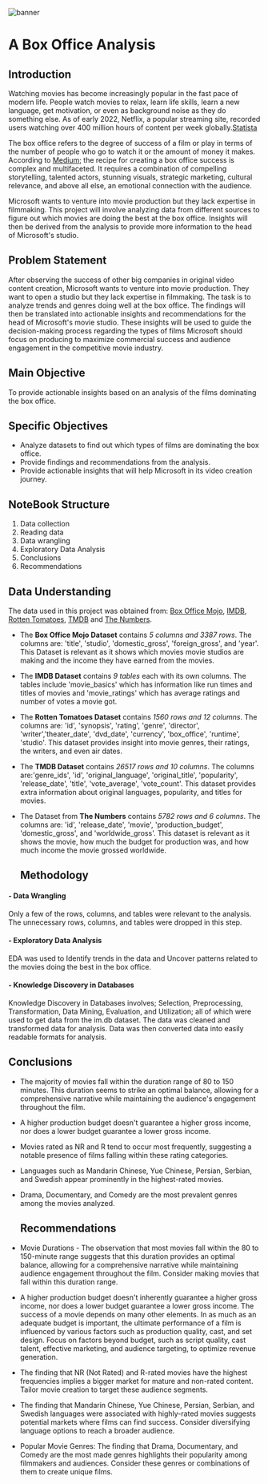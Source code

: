 ![banner](https://github.com/Bree-009/phase-1-project/assets/151629638/b46f9b3d-ff0c-4ccc-a7aa-67d82062cd07)


# A Box Office Analysis
## Introduction
Watching movies has become increasingly popular in the fast pace of modern life. People watch movies to relax, learn life skills, learn a new language, get motivation, or even as background noise as they do something else. 
As of early 2022, Netflix, a popular streaming site, recorded  users watching over 400 million hours of content per week globally.[Statista](https://www.statista.com/)

The box office refers to the degree of success of a film or play in terms of the number of people who go to watch it or the amount of money it makes. 
According to [Medium](https://medium.com/); the recipe for creating a box office success is complex and multifaceted. It requires a combination of compelling storytelling, talented actors, stunning visuals, strategic marketing, cultural relevance, and above all else, an emotional connection with the audience.


Microsoft wants to venture into movie production but they lack expertise in filmmaking.
This project will involve analyzing data from different sources to figure out which movies are doing the best at the box office. Insights will then be derived from the analysis to provide more information to the head of Microsoft's studio.

## Problem Statement
After observing the success of other big companies in original video content creation, Microsoft wants to venture into movie production. They want to open a studio but they lack expertise in filmmaking. The task is to analyze trends and genres doing well at the box office. The findings will then be translated into actionable insights and recommendations for the head of Microsoft's movie studio. These insights will be used to guide the decision-making process regarding the types of films Microsoft should focus on producing to maximize commercial success and audience engagement in the competitive movie industry.

## Main Objective
To provide actionable insights based on an analysis of the films dominating the box office.

## Specific Objectives
- Analyze datasets to find out which types of films are dominating the box office.
- Provide findings and recommendations from the analysis.
- Provide actionable insights that will help Microsoft in its video creation journey.

## NoteBook Structure
1. Data collection
2. Reading data
3. Data wrangling
4. Exploratory Data Analysis
5. Conclusions 
6. Recommendations

## Data Understanding
The data used in this project was obtained from: [Box Office Mojo](https://www.boxofficemojo.com/),  [IMDB](https://www.imdb.com/),  [Rotten Tomatoes](https://www.rottentomatoes.com/), [TMDB](https://www.themoviedb.org/) and  [The Numbers](https://www.the-numbers.com/).

- The **Box Office Mojo Dataset** contains *5 columns and 3387 rows*. The columns are: 'title', 'studio', 'domestic_gross', 'foreign_gross', and 'year'. This Dataset is relevant as it shows which movies movie studios are making and the income they have earned from the movies.
- The **IMDB Dataset** contains *9 tables* each with its own columns. The tables include 'movie_basics' which has information like run times and titles of movies and 'movie_ratings' which has average ratings and number of votes a movie got.
- The **Rotten Tomatoes Dataset** contains *1560 rows and 12 columns*. The columns are: 'id', 'synopsis', 'rating', 'genre', 'director', 'writer','theater_date', 'dvd_date', 'currency', 'box_office', 'runtime', 'studio'. This dataset provides insight into movie genres, their ratings, the writers, and even air dates.
- The **TMDB Dataset** contains *26517 rows and 10 columns*. The columns are:'genre_ids', 'id', 'original_language', 'original_title', 'popularity', 'release_date', 'title', 'vote_average', 'vote_count'. This dataset provides extra information about original languages, popularity, and titles for movies.
- The Dataset from **The Numbers** contains *5782 rows and 6 columns*. The columns are: 'id', 'release_date', 'movie', 'production_budget', 'domestic_gross', and 'worldwide_gross'. This dataset is relevant as it shows the movie, how much the budget for production was, and how much income the movie grossed worldwide.

  ## Methodology
#### - Data Wrangling
Only a few of the rows, columns, and tables were relevant to the analysis.
The unnecessary rows, columns, and tables were dropped in this step. 

#### - Exploratory Data Analysis
EDA was used to Identify trends in the data and Uncover patterns related to the movies doing the best in the box office.

#### - Knowledge Discovery in Databases
Knowledge Discovery in Databases involves; Selection, Preprocessing, Transformation, Data Mining, Evaluation, and Utilization; all of which were used to get data from the im.db dataset. The data was cleaned and transformed data for analysis. Data was then converted data into easily readable formats for analysis. 

  ## Conclusions

- The majority of movies fall within the duration range of 80 to 150 minutes. This duration seems to strike an optimal balance, allowing for a comprehensive narrative while maintaining the audience's engagement throughout the film.

- A higher production budget doesn't guarantee a higher gross income, nor does a lower budget guarantee a lower gross income. 

- Movies rated as NR and R tend to occur most frequently, suggesting a notable presence of films falling within these rating categories.

- Languages such as Mandarin Chinese, Yue Chinese, Persian, Serbian, and Swedish appear prominently in the highest-rated movies. 

- Drama, Documentary, and Comedy are the most prevalent genres among the movies analyzed.

  ## Recommendations

- Movie Durations - The observation that most movies fall within the 80 to 150-minute range suggests that this duration provides an optimal balance, allowing for a comprehensive narrative while maintaining audience engagement throughout the film. Consider making movies that fall within this duration range.

- A higher production budget doesn't inherently guarantee a higher gross income, nor does a lower budget guarantee a lower gross income. The success of a movie depends on many other elements. In as much as an adequate budget is important, the ultimate performance of a film is influenced by various factors such as production quality, cast, and set design. Focus on factors beyond budget, such as script quality, cast talent, effective marketing, and audience targeting, to optimize revenue generation.

- The finding that NR (Not Rated) and R-rated movies have the highest frequencies implies a bigger market for mature and non-rated content. Tailor movie creation to target these audience segments.

- The finding that Mandarin Chinese, Yue Chinese, Persian, Serbian, and Swedish languages were associated with highly-rated movies suggests potential markets where films can find success. Consider diversifying language options to reach a broader audience.

- Popular Movie Genres: The finding that Drama, Documentary, and Comedy are the most made genres highlights their popularity among filmmakers and audiences. Consider these genres or combinations of them to create unique films. 
